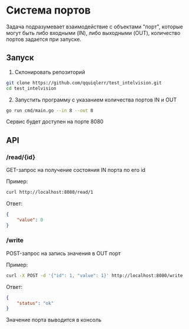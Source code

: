 # Система портов
Задача подразумевает взаимодействие с объектами "порт", которые могут быть либо входными (IN), либо выходными (OUT), количество портов задается при запуске.

## Запуск
1. Склонировать репозиторий
```bash
git clone https://github.com/qquiqlerr/test_intelvision.git
cd test_intelvision
```
2. Запустить программу с указанием количества портов IN и OUT
```bash
go run cmd/main.go --in 8 --out 8
```
Сервис будет доступен на порте 8080

## API
### /read/{id}
GET-запрос на получение состояния IN порта по его id

Пример:
```bash
curl http://localhost:8080/read/1
```

Ответ:
```json
{
    "value": 0
}
```

### /write
POST-запрос на запись значения в OUT порт

Пример:
```bash
curl -X POST -d '{"id": 1, "value": 1}' http://localhost:8080/write
```

Ответ:
```json
{
    "status": "ok"
}
```
Значение порта выводится в консоль


